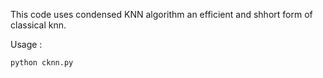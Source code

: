 This code uses condensed KNN algorithm an efficient and shhort form of classical knn.

Usage :

	python cknn.py
